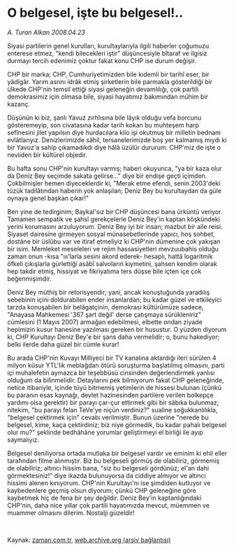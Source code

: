 # O belgesel,  işte bu belgesel!..

*A. Turan Alkan 2008.04.23*

<tr><td class="metin" colspan="2" style="padding-top: 20px; padding-left: 5px; padding-right: 10px;">Siyasi partilerin genel kurulları, kurultaylarıyla ilgili haberler çoğumuzu enterese etmez, "kendi bilecekleri iştir" düşüncesiyle bîtaraf ve ilgisiz durmayı tercih edenimiz çoktur fakat konu CHP ise durum değişir.</td></tr><tr><td class="metin" colspan="2" style="padding-top: 20px; padding-left: 5px; padding-right: 10px;"><p>CHP bir marka; CHP, Cumhuriyetimizden bile kıdemli bir tarihî eser, bir yâdigâr. Yarım asrını idrâk etmiş şirketlerin bile parmakla gösterildiği bir ülkede CHP'nin temsil ettiği siyasi geleneğin devamlılığı, çok partili demokrasimiz için olmasa bile, siyasi hayatımız bakımından mühim bir kazanç.
<p>Düşünün ki biz, şanlı Yavuz zırhlısına bile lâyık olduğu vefa borcunu gösteremeyip, son civatasına kadar tarih kokan bu muhteşem harp sefînesini jilet yapılsın diye hurdacılara kilo işi okutmuş bir milletin bednam evlâtlarıyız. Denizlerimizde sâhil, tersanelerimizde boş yer kalmamış mıydı ki bir Yavuz'a sahip çıkamadıkdı diye hâlâ üzülür dururum. CHP'miz de işte o neviiden bir kültürel objedir.
<p>Bu hafta sonu CHP'nin kurultayı varmış; haberi okuyunca, "ya bir kaza olur da Deniz Bey seçimde sakata gelirse..." diye bir endişe geçti içimden. Çokbilmişler hemen diyeceklerdir ki, "Merak etme efendi, senin 2003'deki tüzük tadilâtından haberin yok anlaşılan; Deniz Bey bu kurultaydan da güle oynaya genel başkan çıkar!"
<p>Ben yine de tedirginim; Baykal'sız bir CHP düşüncesi bana ürküntü veriyor. Tamamen sempatik ve şahsî gerekçelerle Deniz Bey'in kaptan köşkündeki yerini korumasını arzuluyorum. Deniz Bey iyi bir insan; mazbut bir aile reisi. Siyaset dairesine girmeyen sosyal münasebetlerinde yapıcı, hoş sohbet, dostâne bir üslûbu var ve itiraf etmeliyiz ki CHP'nin dümenine çok yakışan bir isim. Memleket meseleleri ve rejim hassasiyetleri mevzuubahis olduğu zaman onun -kısa "ııı'larla sesini akord ederek- hesaplı, hattâ logaritmik öfkeli çıkışlarla gürlettiği asâbî salvoların kıymetini, şahsen kendim olarak hep takdir etmiş, hissiyat ve fikriyatıma ters düşse bile içten içe çok beğenmişimdir.
<p>Deniz Bey müthiş bir retorisyendir; yani, ancak konuştuğunda yaradılış sebebinin içini doldurabilen ender insanlardan; bu kadar güzel ve etkileyici tarzda konuşabilen bir belâgatçinin, demokrasi kültürümüze sadece, "Anayasa Mahkemesi '367 şart değil' derse çatışmaya sürükleniriz" cümlesini (1 Mayıs 2007) armağan edebilmesi, elbette ondan ziyade hepimizin kusur hanesine yazılması gereken bir husustur. O yüzden diyorum ki, CHP Kurultayı Deniz Bey'e bir şans daha vermelidir; o, bunu hakediyor; belki ilerde daha güzel bir cümle kurar!
<p>Bu arada CHP'nin Kuvayı Milliyeci bir TV kanalına aktardığı ileri sürülen 4 milyon küsur YTL'lik meblağdan ötürü soruşturma başlatılmış olmasını, parti içi muhalefetin aymazca bir teşebbüsü cinsinden değerlendirmek yanlısı olduğum da bilinmelidir. Detaylarını pek bilmiyorum fakat CHP geleneğinde, netice itibariyle, içinde tüyü bitmemiş yetimlerin de hissesi bulunan (çünkü bu paranın esas kaynağı, devlet hazinesinden partilere verilen bolkepçe yardımı olsa gerektir) bir parayı çar-çur ettirmek gibi bir sâbıka bulunmaz; nitekim, "bu parayı felan TeVe'ye niçün verdiniz?" sualine soğukkanlılıkla, "belgesel çektirmek için" cevabı verilmiştir. Bunun üzerine "nerede bu belgesel, kime, kaça çektirdiniz; biz niye görmedik, bu kadar pahalı belgesel olur mu?" şeklinde bedhâhâne yorumlar geliştirmeyi el birliği ile ayıp saymalıyız.
<p>Belgesel deniliyorsa ortada mutlaka bir belgesel vardır ve eminim ki ehil eller tarafından filme alınmıştır. Biz bu belgeseli görmüş de olabiliriz, görmemiş de olabiliriz; altıncı hissim bana, "siz bu belgeseli gördünüz; el'an dahi görmektesiniz!" diye ikazda bulunuyorsa da ciddiye almıyor ve altıncı hissimi alenen kınıyorum. CHP'nin Kurultayı'nı ise şimdiden kutluyor ve kaybedenlere geçmiş olsun diyorum; çünkü CHP geleneğine göre kaybetmek hiç de fena bir şey değildir. Deniz Bey'in kaptanlığındaki CHP'nin, daha nice yıllar çok partili hayatımızda mevcut, müemmen ve muammer olmasını dilerim. Nostalji güzeldir!
<p><br/></p></p></p></p></p></p></p></p></td></tr>

Kaynak: [zaman.com.tr](http://zaman.com.tr/yazar.do?yazino=680205), [web.archive.org (arşiv bağlantısı)](http://web.archive.org/web/20080624030720/http://www.zaman.com.tr:80/yazar.do?yazino=680205)

